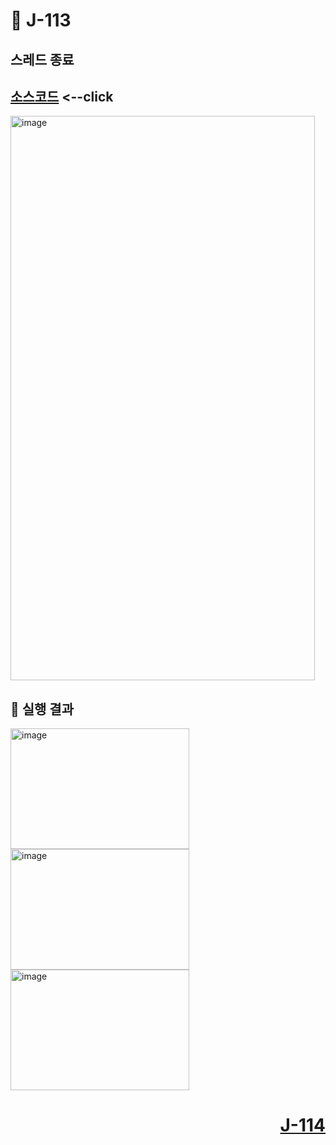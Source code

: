 # 📖 J-113

## 스레드 종료

[소스코드](./ThreadFinishFlagEx.java) <--click
---

<img width="487" height="903" alt="image" src="https://github.com/user-attachments/assets/904e40e1-097b-4285-9681-943ea27dd3ac" />

📘 실행 결과
---

<img width="286" height="193" alt="image" src="https://github.com/user-attachments/assets/e233aa67-4b17-4077-83d3-88e0b17dd825" />
<img width="286" height="193" alt="image" src="https://github.com/user-attachments/assets/58658103-bd4d-4042-97cc-27600100708e" />
<img width="286" height="193" alt="image" src="https://github.com/user-attachments/assets/56947305-cb95-4219-8792-eec56c52ab6e" />

# <p align="right">[J-114](./J_114.md)</p>
